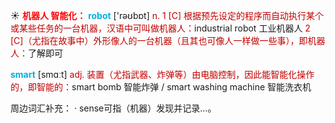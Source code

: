 ☀ <font color="red">**机器人 智能化：**</font>
<font color="sky blue">**robot**</font> ['rəʊbɒt] 
<font color="#c00000">n. 1 [C] 根据预先设定的程序而自动执行某个或某些任务的一台机器，汉语中可叫做机器人：</font>industrial robot 工业机器人 <font color="#c00000">2 [C]（尤指在故事中）外形像人的一台机器（且其也可像人一样做一些事），即机器人：</font>了解即可

<font color="sky blue">**smart**</font> [smɑːt] 
<font color="#c00000">adj. 装置（尤指武器、炸弹等）由电脑控制，因此能智能化操作的，即智能的：</font>smart bomb 智能炸弹 / smart washing machine 智能洗衣机

周边词汇补充：
· sense可指（机器）发现并记录…。
